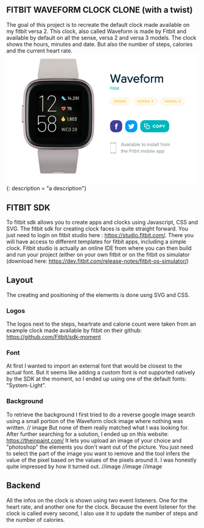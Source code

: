 ## FITBIT WAVEFORM CLOCK CLONE (with a twist)
The goal of this project is to recreate the default clock made available on my fitbit versa 2.
This clock, also called Waveform is made by Fitbit and available by default on all the sense, versa 2 and versa 3 models. 
The clock shows the hours, minutes and date. But also the number of steps, calories and the current heart rate.
![waveform](https://github.com/aymericdelab/fitbit_waveform_replica/blob/main/screenshots/Screen%20Shot%202021-03-19%20at%209.58.35%20AM.png?raw=true) {: description = "a description"}

## FITBIT SDK
To fitbit sdk allows you to create apps and clocks using Javascript, CSS and SVG.
The fitbit sdk for creating clock faces is quite straight forward. You just need to login on fitbit studio here : https://studio.fitbit.com/.
There you will have access to different templates for fitbit apps, including a simple clock.
Fitbit studio is actually an online IDE from where you can then build and run your project (either on your own fitbit or on the fitbit os simulator (download here: https://dev.fitbit.com/release-notes/fitbit-os-simulator/)

## Layout
The creating and positioning of the elements is done usng SVG and CSS.
### Logos
The logos next to the steps, heartrate and calorie count were taken from an example clock made available by fitbit on their github: https://github.com/Fitbit/sdk-moment

### Font
At first I wanted to import an external font that would be closest to the actual font. But it seems like adding a custom font is not supported natively by the SDK at the moment, so I ended up using one of the default fonts: "System-Light". 

### Background
To retrieve the background I first tried to do a reverse google image search using a small portion of the Waveform clock image where nothing was written. 
// image
But none of them really matched what I was looking for.
After further searching for a solution, I ended up on this website: https://theinpaint.com/
It lets you upload an image of your choice and "photoshop" the elements you don't want out of the picture. You just need to select the part of the image you want to remove and the tool infers the value of the pixel based on the values of the pixels around it. I was honestly quite impressed by how it turned out.
//image
//image
//image

## Backend
All the infos on the clock is shown using two event listeners. One for the heart rate, and another one for the clock. Because the event listener for the clock is called every second, I also use it to update the number of steps and the number of calories.

